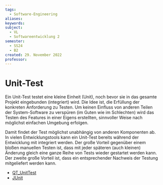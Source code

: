 ```yaml
---
tags:
  - Software-Engineering
aliases: 
keywords: 
subject:
  - VL
  - Softwareentwicklung 2
semester:
  - SS24
  - B2
created: 29. November 2022
professor:
---
```

 

# Unit-Test

Ein Unit-Test testet eine kleine Einheit (Unit), noch bevor sie in das gesamte Projekt eingebunden (integriert) wird. Die Idee ist, die Erfüllung der konkreten Anforderung zu Testen. Um keinen Einfluss von anderen Teilen der System-Software zu verspüren (im Guten wie im Schlechten) wird das Testen des Features in einer Eigens erstellten, sinnvoller Weise nach möglichst einfachen Umgebung erfolgen. 

Damit findet der Test möglichst unabhängig von anderen Komponenten ab. In vielen Entwicklungstools kann ein Unit-Test bereits während der Entwicklung mit integriert werden. Der große Vorteil gegenüber einem bloßen manuellen Testen ist, dass mit jeder späteren (auch kleinen) Änderung gleich eine ganze Reihe von Tests wieder gestartet werden kann. Der zweite große Vorteil ist, dass ein entsprechender Nachweis der Testung mitgeliefert werden kann.

- [QT_UnitTest](QT_UnitTest.md)
- [JUnit](JUnit.md)
